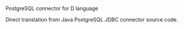 PostgreSQL connector for D language

Direct translation from Java PostgreSQL JDBC connector source code.


